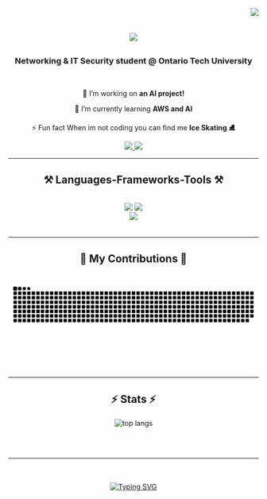 <img align="right" src="https://visitor-badge.laobi.icu/badge?page_id=salesp07.salesp07" />

<h1 align="center">
    <img src="https://readme-typing-svg.herokuapp.com/?font=Righteous&size=35&center=true&vCenter=true&width=500&height=70&duration=4000&lines=Hi+There!+👋;+I'm+Mariyam+Member!;" />
</h1>

<h3 align="center">Networking & IT Security student @ Ontario Tech University</h3>

<br/>

<div align="center">
 
 🔭 I’m working on **an AI project!**
 
 🌱 I’m currently learning **AWS and AI**

⚡ Fun fact When im not coding you can find me **Ice Skating ⛸️**

 </div>
 
<div align="center"> 
  <a href="mailto:Mariyammember1@gmail.com">
    <img src="https://img.shields.io/badge/Gmail-333333?style=for-the-badge&logo=gmail&logoColor=red" />
  </a>
  <a href="https://www.linkedin.com/in/mariyam-m-3989a4224/" target="_blank">
    <img src="https://img.shields.io/badge/LinkedIn-0077B5?style=for-the-badge&logo=linkedin&logoColor=white" target="_blank" />
  </a>
</div>

 <hr/>
 
<h2 align="center">⚒️ Languages-Frameworks-Tools ⚒️</h2>
<br/>
<div align="center">
    <img src="https://skillicons.dev/icons?i=html,css,js,cpp,cs,python,react,flutter,angular,bootstrap" />
    <img src="https://skillicons.dev/icons?i=nodejs,aws,anaconda,mysql,mongodb,git,github,figma,docker,linux" /><br>
    <img src="https://skillicons.dev/icons?i=vscode,visualstudio,unity,ubuntu,powershell,stackoverflow" />
</div>

<br/>
<hr/>

<div align="center">
  <h2>🐍 My Contributions 🐍</h2>
  <br>
  <img alt="snake eating my contributions" src="https://raw.githubusercontent.com/salesp07/salesp07/output/github-contribution-grid-snake.svg" />
  
  <br/><br/><br/>
</div>

<hr/>

<h2 align="center">⚡ Stats ⚡</h2>
<div align="center">
  <img width=325 align="center" src="https://github-readme-stats.vercel.app/api/top-langs/?username=Mar1yam&theme=blue_navy&hide_border=false&include_all_commits=true&count_private=true&layout=compact" alt="top langs" />
</div>


<br/><br/>

<hr/>

<br/>

<br/>

<div align="center">
  <a href="https://git.io/typing-svg">
    <img src="https://readme-typing-svg.herokuapp.com?font=Fira+Code&pause=1000&width=435&lines=Thanks+for+visiting!+%F0%9F%99%8C;+Feel+free+to+explore+and+connect!" alt="Typing SVG" />
  </a>
</div>
